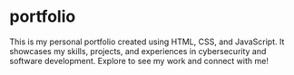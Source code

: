# portfolio
This is my personal portfolio created using HTML, CSS, and JavaScript. It showcases my skills, projects, and experiences in cybersecurity and software development. Explore to see my work and connect with me!
